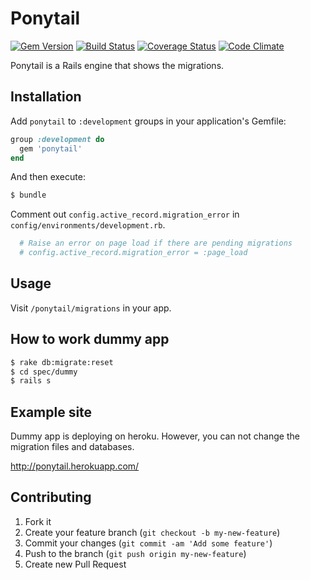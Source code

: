 # Ponytail

[![Gem Version](https://badge.fury.io/rb/ponytail.png)](http://badge.fury.io/rb/ponytail)
[![Build Status](https://travis-ci.org/sinsoku/ponytail.png?branch=develop)](https://travis-ci.org/sinsoku/ponytail)
[![Coverage Status](https://coveralls.io/repos/sinsoku/ponytail/badge.png?branch=develop)](https://coveralls.io/r/sinsoku/ponytail?branch=develop)
[![Code Climate](https://codeclimate.com/github/sinsoku/ponytail.png)](https://codeclimate.com/github/sinsoku/ponytail)

Ponytail is a Rails engine that shows the migrations.

## Installation

Add `ponytail` to `:development` groups in your application's Gemfile:

```ruby
group :development do
  gem 'ponytail'
end
```

And then execute:

```bash
$ bundle
```

Comment out `config.active_record.migration_error` in `config/environments/development.rb`.

```ruby
  # Raise an error on page load if there are pending migrations
  # config.active_record.migration_error = :page_load
```

## Usage

Visit `/ponytail/migrations` in your app.

## How to work dummy app

```bash
$ rake db:migrate:reset
$ cd spec/dummy
$ rails s
```

## Example site

Dummy app is deploying on heroku. However, you can not change the migration files and databases.

http://ponytail.herokuapp.com/

## Contributing

1. Fork it
2. Create your feature branch (`git checkout -b my-new-feature`)
3. Commit your changes (`git commit -am 'Add some feature'`)
4. Push to the branch (`git push origin my-new-feature`)
5. Create new Pull Request
